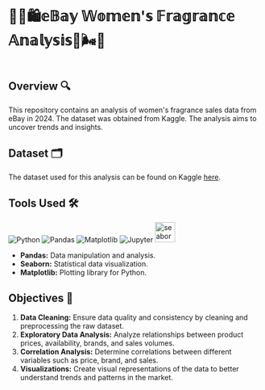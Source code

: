 # 🧴🌸🛍️𝕖𝔹𝕒𝕪 𝕎𝕠𝕞𝕖𝕟'𝕤 𝔽𝕣𝕒𝕘𝕣𝕒𝕟𝕔𝕖 𝔸𝕟𝕒𝕝𝕪𝕤𝕚𝕤🧴🌬️🫙

<img src="">

## Overview 🔍
This repository contains an analysis of women's fragrance sales data from eBay in 2024. The dataset was obtained from Kaggle. The analysis aims to uncover trends and insights.

## Dataset 🗂️
The dataset used for this analysis can be found on Kaggle [here](https://www.kaggle.com/datasets/kanchana1990/perfume-e-commerce-dataset-2024/data).

## Tools Used 🛠️
<p>
  <img alt="Python" src="https://img.shields.io/badge/python-306998.svg?style=for-the-badge&logo=python&logoColor=white"/>
  <img alt="Pandas" src="https://img.shields.io/badge/pandas-%23150458.svg?style=for-the-badge&logo=pandas&logoColor=white"/>
  <img alt="Matplotlib" src="https://img.shields.io/badge/Matplotlib-%23ffffff.svg?style=for-the-badge&logo=Matplotlib&logoColor=black"/>
  <img alt="Jupyter" src="https://img.shields.io/badge/Jupyter-F37626.svg?style=for-the-badge&logo=Jupyter&logoColor=white"/>
  <img src="https://seaborn.pydata.org/_images/logo-mark-lightbg.svg" alt="seaborn" width="40" height="40"/>
</p>

- **Pandas:** Data manipulation and analysis. 
- **Seaborn:** Statistical data visualization.
- **Matplotlib:** Plotting library for Python.
  
## Objectives 🎯
1. **Data Cleaning:** Ensure data quality and consistency by cleaning and preprocessing the raw dataset.
2. **Exploratory Data Analysis:** Analyze relationships between product prices, availability, brands, and sales volumes.
3. **Correlation Analysis:** Determine correlations between different variables such as price, brand, and sales.
4. **Visualizations:** Create visual representations of the data to better understand trends and patterns in the market.

